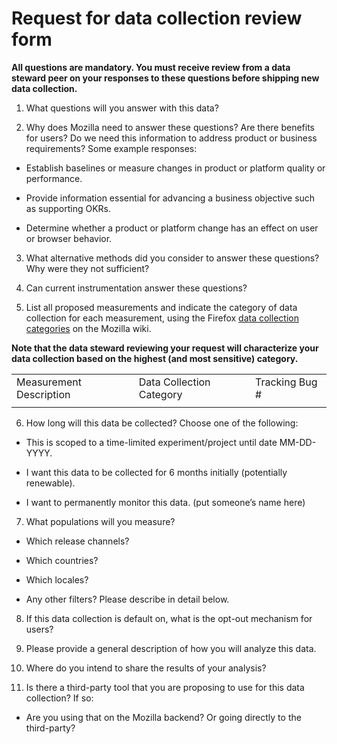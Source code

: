
# Request for data collection review form

**All questions are mandatory. You must receive review from a data steward peer on your responses to these questions before shipping new data collection.**

1) What questions will you answer with this data?

2) Why does Mozilla need to answer these questions?  Are there benefits for users? Do we need this information to address product or business requirements? Some example responses:

* Establish baselines or measure changes in product or platform quality or performance.

* Provide information essential for advancing a business objective such as supporting OKRs.

* Determine whether a product or platform change has an effect on user or browser behavior.

3) What alternative methods did you consider to answer these questions? Why were they not sufficient?

4) Can current instrumentation answer these questions?

5) List all proposed measurements and indicate the category of data collection for each measurement, using the Firefox [data collection categories](https://wiki.mozilla.org/Firefox/Data_Collection) on the Mozilla wiki.   

**Note that the data steward reviewing your request will characterize your data collection based on the highest (and most sensitive) category.**

<table>
  <tr>
    <td>Measurement Description</td>
    <td>Data Collection Category</td>
    <td>Tracking Bug #</td>
  </tr>
  <tr>
    <td></td>
    <td></td>
    <td></td>
  </tr>
</table>


6) How long will this data be collected?  Choose one of the following:

* This is scoped to a time-limited experiment/project until date MM-DD-YYYY.

* I want this data to be collected for 6 months initially (potentially renewable).

* I want to permanently monitor this data. (put someone’s name here)

7) What populations will you measure?

* Which release channels?

* Which countries?

* Which locales?

* Any other filters?  Please describe in detail below.

8) If this data collection is default on, what is the opt-out mechanism for users?

9) Please provide a general description of how you will analyze this data.

10) Where do you intend to share the results of your analysis?

11) Is there a third-party tool that you are proposing to use for this data collection? If so:

* Are you using that on the Mozilla backend? Or going directly to the third-party?

